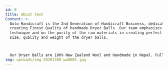 ```yaml
---
id: 0
title: About text
Content: >-
  Golo Handicraft is the 2nd Generation of Handicraft Business, dedicated in
  creating Finest Quality of handmade Dryer Balls. Our team emphasizes on unique
  technique and on the purity of the raw materials in creating perfect shape,
  size, quality and weight of the dryer balls.



  Our Dryer Balls are 100% New Zealand Wool and Handmade in Nepal. Fully Organic and no chemicals are used in the process. It works by absorbing moisture and providing better air circulation. The ball retain the heat they receive from the dryer and therefore boost the drying process.
img: uploads/img-20201208-wa0001.jpg
---
```

